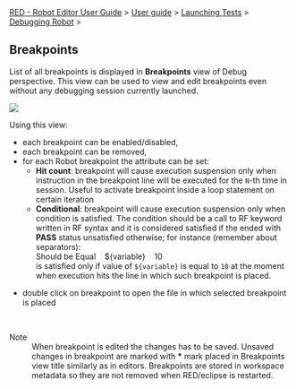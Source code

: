 <html>
<head>
<link href="PLUGINS_ROOT/org.robotframework.ide.eclipse.main.plugin.doc.user/help/style.css" rel="stylesheet" type="text/css"/>
</head>
<body>
<a href="index.html">RED - Robot Editor User Guide</a> &gt; <a href="user_guide/user_guide.html">User guide</a> &gt; <a href="user_guide/launching.html">Launching Tests</a> &gt; <a href="user_guide/launching/debug.html">Debugging Robot</a> &gt; 
	<h2>Breakpoints</h2>
<p>List of all breakpoints is displayed in <b>Breakpoints</b> view of Debug perspective.
	This view can be used to view and edit breakpoints even without any debugging session currently launched.
	</p>
<img src="images/debug_breakpoints.png"/>
<p>Using this view:
	</p>
<ul>
<li>each breakpoint can be enabled/disabled,
	    </li>
<li>each breakpoint can be removed,
	    </li>
<li>for each Robot breakpoint the attribute can be set:
			<ul>
<li><b>Hit count</b>: breakpoint will cause execution suspension only when instruction in the
				breakpoint line will be executed for the <code>N</code>-th time in session. 
				Useful to activate breakpoint inside a loop statement on certain iteration
				</li>
<li><b>Conditional</b>: breakpoint will cause execution suspension only when condition is satisfied.
	    		The condition should be a call to RF keyword written in RF syntax and it is considered satisfied if the
	    		ended with <b>PASS</b> status unsatisfied otherwise; for instance (remember about separators): 
	    		<div class="code">Should be Equal&nbsp;&nbsp;&nbsp;&nbsp;${variable}&nbsp;&nbsp;&nbsp;&nbsp;10
	    		</div> 
	    		is satisfied only if value of <code>${variable}</code> is equal to <code>10</code> at the moment
	    		when execution hits the line in which such breakpoint is placed.
	    		</li>
</ul><p></p>
</li>
<li>double click on breakpoint to open the file in which selected breakpoint is placed
	    </li>
</ul>
<br/>
<dl class="note">
<dt>Note</dt>
<dd>When breakpoint is edited the changes has to be saved. Unsaved changes in breakpoint are marked with 
	   <b>*</b> mark placed in Breakpoints view title similarly as in editors. Breakpoints are stored in workspace 
	   metadata so they are not removed when RED/eclipse is restarted.
	   </dd>
</dl>
</body>
</html>